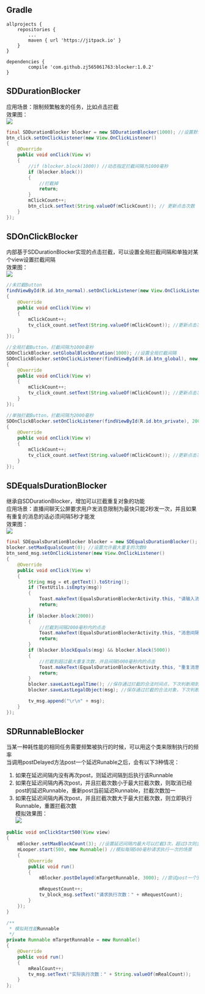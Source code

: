 ## Gradle
```
allprojects {
    repositories {
        ...
        maven { url 'https://jitpack.io' }
    }
}

dependencies {
        compile 'com.github.zj565061763:blocker:1.0.2'
}

```

## SDDurationBlocker
应用场景：限制频繁触发的任务，比如点击拦截<br>
效果图：<br>
![](http://thumbsnap.com/i/deq8GrUH.gif?0815)<br>
```java
final SDDurationBlocker blocker = new SDDurationBlocker(1000); //设置默认拦截间隔为1000毫秒
btn_click.setOnClickListener(new View.OnClickListener()
{
    @Override
    public void onClick(View v)
    {
        //if (blocker.block(1000)) //动态指定拦截间隔为1000毫秒
        if (blocker.block())
        {
            //拦截掉
            return;
        }
        mClickCount++;
        btn_click.setText(String.valueOf(mClickCount)); // 更新点击次数
    }
});
```
## SDOnClickBlocker
内部基于SDDurationBlocker实现的点击拦截，可以设置全局拦截间隔和单独对某个view设置拦截间隔<br>
效果图：<br>
![](http://thumbsnap.com/i/Sz7tFHWT.gif?0815)<br>
```java
//未拦截Button
findViewById(R.id.btn_normal).setOnClickListener(new View.OnClickListener()
{
    @Override
    public void onClick(View v)
    {
        mClickCount++;
        tv_click_count.setText(String.valueOf(mClickCount)); //更新点击次数
    }
});

//全局拦截Button，拦截间隔为1000毫秒
SDOnClickBlocker.setGlobalBlockDuration(1000); //设置全局拦截间隔
SDOnClickBlocker.setOnClickListener(findViewById(R.id.btn_global), new View.OnClickListener()
{
    @Override
    public void onClick(View v)
    {
        mClickCount++;
        tv_click_count.setText(String.valueOf(mClickCount)); //更新点击次数
    }
});

//单独拦截Button，拦截间隔为2000毫秒
SDOnClickBlocker.setOnClickListener(findViewById(R.id.btn_private), 2000, new View.OnClickListener()
{
    @Override
    public void onClick(View v)
    {
        mClickCount++;
        tv_click_count.setText(String.valueOf(mClickCount)); //更新点击次数
    }
});
```
## SDEqualsDurationBlocker
继承自SDDurationBlocker，增加可以拦截重复对象的功能<br>
应用场景：直播间聊天公屏要求用户发消息限制为最快只能2秒发一次，并且如果有重复的消息的话必须间隔5秒才能发<br>
效果图：<br>
![](http://thumbsnap.com/i/KXXZyARA.gif?0815)<br>
```java
final SDEqualsDurationBlocker blocker = new SDEqualsDurationBlocker();
blocker.setMaxEqualsCount(0); //设置允许最大重复的次数0
btn_send_msg.setOnClickListener(new View.OnClickListener()
{
    @Override
    public void onClick(View v)
    {
        String msg = et.getText().toString();
        if (TextUtils.isEmpty(msg))
        {
            Toast.makeText(EqualsDurationBlockerActivity.this, "请输入消息", 0).show();
            return;
        }
        if (blocker.block(2000))
        {
            //拦截到间隔2000毫秒内的点击
            Toast.makeText(EqualsDurationBlockerActivity.this, "消息间隔不能小于2秒", 0).show();
            return;
        }
        if (blocker.blockEquals(msg) && blocker.block(5000))
        {
            //拦截到超过最大重复次数，并且间隔5000毫秒内的点击
            Toast.makeText(EqualsDurationBlockerActivity.this, "重复消息间隔不能小于5秒", 0).show();
            return;
        }
        blocker.saveLastLegalTime(); //保存通过拦截的合法时间点，下次判断用到
        blocker.saveLastLegalObject(msg); //保存通过拦截的合法对象，下次判断用到

        tv_msg.append("\r\n" + msg);
    }
});
```
## SDRunnableBlocker
当某一种耗性能的相同任务需要频繁被执行的时候，可以用这个类来限制执行的频率<br>
当调用postDelayed方法post一个延迟Runable之后，会有以下3种情况：<br>
1. 如果在延迟间隔内没有再次post，则延迟间隔到后执行该Runnable
2. 如果在延迟间隔内再次post，并且拦截次数小于最大拦截次数，则取消已经post的延迟Runnable，重新post当前延迟Runnable，拦截次数加一
3. 如果在延迟间隔内再次post，并且拦截次数大于最大拦截次数，则立即执行Runnable，重置拦截次数<br>
模拟效果图：<br>
![](http://thumbsnap.com/i/9DphluuT.gif?0815)<br>
```java
public void onClickStart500(View view)
{
    mBlocker.setMaxBlockCount(3); //设置延迟间隔内最大可以拦截3次，超过3次则立即执行
    mLooper.start(500, new Runnable() //模拟每隔500毫秒请求执行一次的场景
    {
        @Override
        public void run()
        {
            mBlocker.postDelayed(mTargetRunnable, 3000); //尝试post一个3000毫秒后执行的Runnable

            mRequestCount++;
            tv_block_msg.setText("请求执行次数：" + mRequestCount);
        }
    });
}

/**
 * 模拟耗性能Runnable
 */
private Runnable mTargetRunnable = new Runnable()
{
    @Override
    public void run()
    {
        mRealCount++;
        tv_msg.setText("实际执行次数：" + String.valueOf(mRealCount));
    }
};
```


